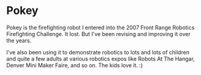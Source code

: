 # Pokey

Pokey is the firefighting robot I entered into the 2007 Front Range Robotics Firefighting Challenge. It lost. But I've been
revising and improving it over the years.

I've also been using it to demonstrate robotics to lots and lots of children and quite a few adults at various robotics
expos like Robots At The Hangar, Denver Mini Maker Faire, and so on.  The kids love it. :)



